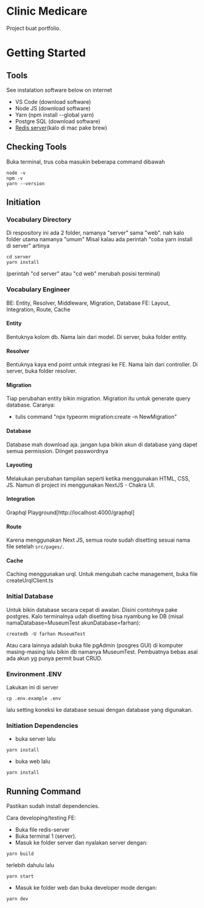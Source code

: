# Clinic Medicare
Project buat portfolio.

# Getting Started

## Tools
See instalation software below on internet
- VS Code (download software)
- Node JS (download software)
- Yarn (npm install --global yarn)
- Postgre SQL (download software)
- [Redis server](https://riptutorial.com/redis/example/29962/installing-and-running-redis-server-on-windows)(kalo di mac pake brew)

## Checking Tools
Buka terminal, trus coba masukin beberapa command dibawah
```
node -v
npm -v
yarn --version
```

## Initiation
### Vocabulary Directory
Di respository ini ada 2 folder, namanya "server" sama "web". nah kalo folder utama namanya "umum"
Misal kalau ada perintah "coba yarn install di server" artinya
```
cd server
yarn install
```
(perintah "cd server" atau "cd web" merubah posisi terminal)

### Vocabulary Engineer
BE: Entity, Resolver, Middleware, Migration, Database
FE: Layout, Integration, Route, Cache

#### Entity
Bentuknya kolom db. Nama lain dari model.
Di server, buka folder entity.

#### Resolver
Bentuknya kaya end point untuk integrasi ke FE. Nama lain dari controller.
Di server, buka folder resolver.

#### Migration
Tiap perubahan entity bikin migration. Migration itu untuk generate query database.
Caranya:
- tulis command "npx typeorm migration:create -n NewMigration"

#### Database
Database mah download aja.
jangan lupa bikin akun di database yang dapet semua permission. Diinget passwordnya

#### Layouting
Melakukan perubahan tampilan seperti ketika menggunakan HTML, CSS, JS.
Namun di project ini menggunakan NextJS - Chakra UI.

#### Integration 
Graphql Playground[http://localhost:4000/graphql]

#### Route
Karena menggunakan Next JS, semua route sudah disetting sesuai nama file setelah ```src/pages/```.

#### Cache
Caching menggunakan urql. Untuk mengubah cache management, buka file createUrqlClient.ts

### Initial Database
Untuk bikin database secara cepat di awalan. Disini contohnya pake postgres.
Kalo terminalnya udah disetting bisa nyambung ke DB (misal namaDatabase=MuseumTest akunDatabase=farhan):
```
createdb -U farhan MuseumTest 
```
Atau cara lainnya adalah buka file pgAdmin (posgres GUI) di komputer masing-masing lalu bikin db namanya MuseumTest.
Pembuatnya bebas asal ada akun yg punya permit buat CRUD.

### Environment .ENV
Lakukan ini di server
```
cp .env.example .env
```
lalu setting koneksi ke database sesuai dengan database yang digunakan.

### Initiation Dependencies
- buka server lalu
```
yarn install
```
- buka web lalu
```
yarn install
```

## Running Command
Pastikan sudah install dependencies.

Cara developing/testing FE:
- Buka file redis-server
- Buka terminal 1 (server).
- Masuk ke folder server dan nyalakan server dengan:
```
yarn build
```
terlebih dahulu lalu
```
yarn start
```
- Masuk ke folder web dan buka developer mode dengan:
```
yarn dev
```
